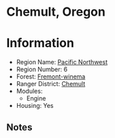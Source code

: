 
Chemult, Oregon
===============
  
# Information  
* Region Name: [Pacific Northwest]()  
* Region Number: 6  
* Forest: [Fremont-winema](http://www.fs.usda.gov/fremont-winema)  
* Ranger District: [Chemult]()  
* Modules:  
  - Engine  
* Housing: Yes  
  
## Notes

